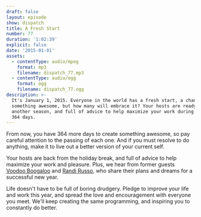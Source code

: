 ```yaml
---
draft: false
layout: episode
show: dispatch
title: A Fresh Start
number: 77
duration: '1:02:39'
explicit: false
date: '2015-01-01'
assets:
  - contentType: audio/mpeg
    format: mp3
    filename: dispatch_77.mp3
  - contentType: audio/ogg
    format: ogg
    filename: dispatch_77.ogg
description: >-
  It's January 1, 2015. Everyone in the world has a fresh start, a chance to do
  something awesome, but how many will embrace it? Your hosts are ready for
  another season, and full of advice to help maximize your work during the next
  364 days.
---
```

From now, you have 364 more days to create something awesome, so pay careful attention to the passing of each one. And if you must resolve to do anything, make it to live out a better version of your current self.

Your hosts are back from the holiday break, and full of advice to help maximize your work and pleasure. Plus, we hear from former guests [Voodoo Boogaloo](https://nicholaswyoung.com/programs/dispatch/64) and [Randi Russo](https://nicholaswyoung.com/programs/dispatch/3), who share their plans and dreams for a successful new year.

Life doesn't have to be full of boring drudgery. Pledge to improve your life and work this year, and spread the love and encouragement with everyone you meet. We'll keep creating the same programming, and inspiring you to constantly do better.